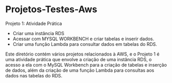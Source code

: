 # Projetos-Testes-Aws

Projeto 1:
 Atividade Prática
* Criar uma instância RDS
* Acessar com MYSQL WORKBENCH e criar tabelas e inserir dados.
* Criar uma função Lambda para consultar dados em tabelas do RDS.

Este diretório contém vários projetos relacionados à AWS, e o Projeto 1 é uma atividade prática que envolve a criação de uma instância RDS, o acesso a ela com o MySQL Workbench para a criação de tabelas e inserção de dados, além da criação de uma função Lambda para consultas aos dados nas tabelas do RDS.
